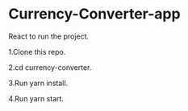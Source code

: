 # Currency-Converter-app
React to run the project.

1.Clone this repo.

2.cd currency-converter.

3.Run yarn install.

4.Run yarn start.
